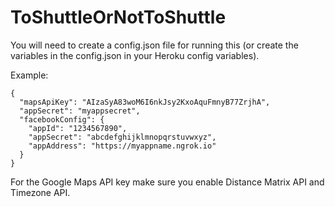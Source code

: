 # ToShuttleOrNotToShuttle

You will need to create a config.json file for running this (or create the variables in the config.json in your Heroku config variables).

Example:

```
{
  "mapsApiKey": "AIzaSyA83woM6I6nkJsy2KxoAquFmnyB77ZrjhA",
  "appSecret": "myappsecret",
  "facebookConfig": {
    "appId": "1234567890",
    "appSecret": "abcdefghijklmnopqrstuvwxyz",
    "appAddress": "https://myappname.ngrok.io"
  }
}
```

For the Google Maps API key make sure you enable Distance Matrix API and Timezone API.

